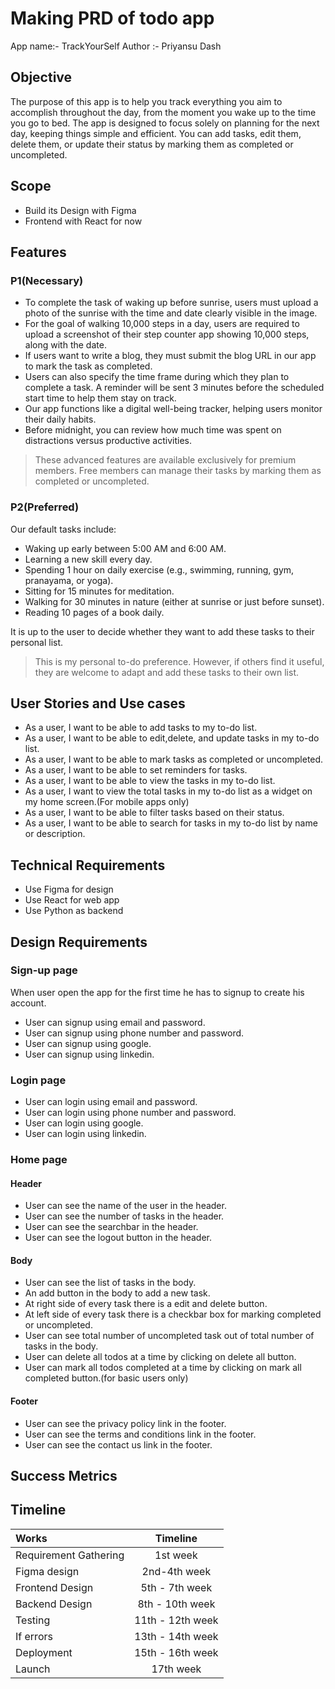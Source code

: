 # Making PRD of todo app

App name:- TrackYourSelf
Author :- Priyansu Dash

## Objective

The purpose of this app is to help you track everything you aim to accomplish throughout the day, from the moment you wake up to the time you go to bed. The app is designed to focus solely on planning for the next day, keeping things simple and efficient. You can add tasks, edit them, delete them, or update their status by marking them as completed or uncompleted.

## Scope

- Build its Design with Figma
- Frontend with React for now

## Features

### P1(Necessary)

- To complete the task of waking up before sunrise, users must upload a photo of the sunrise with the time and date clearly visible in the image.
- For the goal of walking 10,000 steps in a day, users are required to upload a screenshot of their step counter app showing 10,000 steps, along with the date.
- If users want to write a blog, they must submit the blog URL in our app to mark the task as completed.
- Users can also specify the time frame during which they plan to complete a task. A reminder will be sent 3 minutes before the scheduled start time to help them stay on track.
- Our app functions like a digital well-being tracker, helping users monitor their daily habits.
- Before midnight, you can review how much time was spent on distractions versus productive activities.

> These advanced features are available exclusively for premium members.
> Free members can manage their tasks by marking them as completed or uncompleted.

### P2(Preferred)

Our default tasks include:

- Waking up early between 5:00 AM and 6:00 AM.
- Learning a new skill every day.
- Spending 1 hour on daily exercise (e.g., swimming, running, gym, pranayama, or yoga).
- Sitting for 15 minutes for meditation.
- Walking for 30 minutes in nature (either at sunrise or just before sunset).
- Reading 10 pages of a book daily.

It is up to the user to decide whether they want to add these tasks to their personal list.

> This is my personal to-do preference. However, if others find it useful, they are welcome to adapt and add these tasks to their own list.

## User Stories and Use cases

- As a user, I want to be able to add tasks to my to-do list.
- As a user, I want to be able to edit,delete, and update tasks in my to-do list.
- As a user, I want to be able to mark tasks as completed or uncompleted.
- As a user, I want to be able to set reminders for tasks.
- As a user, I want to be able to view the tasks in my to-do list.
- As a user, I want to view the total tasks in my to-do list as a widget on my home screen.(For mobile apps only)
- As a user, I want to be able to filter tasks based on their status.
- As a user, I want to be able to search for tasks in my to-do list by name or description.

## Technical Requirements

- Use Figma for design
- Use React for web app
- Use Python as backend

## Design Requirements

### Sign-up page

When user open the app for the first time he has to signup to create his account.

- User can signup using email and password.
- User can signup using phone number and password.
- User can signup using google.
- User can signup using linkedin.

### Login page

- User can login using email and password.
- User can login using phone number and password.
- User can login using google.
- User can login using linkedin.

### Home page

#### Header

- User can see the name of the user in the header.
- User can see the number of tasks in the header.
- User can see the searchbar in the header.
- User can see the logout button in the header.

#### Body

- User can see the list of tasks in the body.
- An add button in the body to add a new task.
- At right side of every task there is a edit and delete button.
- At left side of every task there is a checkbar box for marking completed or uncompleted.
- User can see total number of uncompleted task out of total number of tasks in the body.
- User can delete all todos at a time by clicking on delete all button.
- User can mark all todos completed at a time by clicking on mark all completed button.(for basic users only)

#### Footer

- User can see the privacy policy link in the footer.
- User can see the terms and conditions link in the footer.
- User can see the contact us link in the footer.

## Success Metrics

## Timeline

| Works                 |     Timeline     |
| :-------------------- | :--------------: |
| Requirement Gathering |     1st week     |
| Figma design          |   2nd-4th week   |
| Frontend Design       |  5th - 7th week  |
| Backend Design        | 8th - 10th week  |
| Testing               | 11th - 12th week |
| If errors             | 13th - 14th week |
| Deployment            | 15th - 16th week |
| Launch                |    17th week     |
